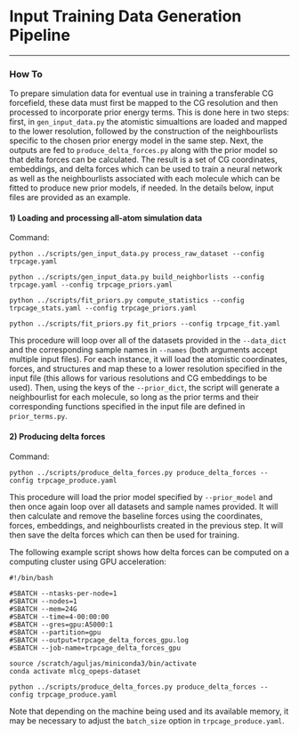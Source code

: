 # Input Training Data Generation Pipeline
-----------------------------------------

### How To

To prepare simulation data for eventual use in training a transferable CG forcefield, these data must first be mapped to the CG resolution and then processed to incorporate prior energy terms. This is done here in  two steps: first, in `gen_input_data.py` the atomistic simualtions are loaded and mapped to the lower resolution, followed by the construction of the neighbourlists specific to the chosen prior energy model in the same step. Next, the outputs are fed to `produce_delta_forces.py` along with the prior model so that delta forces can be calculated. The result is a set of CG coordinates, embeddings, and delta forces which can be used to train a neural network as well as the neighbourlists associated with each molecule which can be fitted to produce new prior models, if needed. In the details below, input files are provided as an example.

#### 1) Loading and processing all-atom simulation data

Command:

`python ../scripts/gen_input_data.py process_raw_dataset --config trpcage.yaml`

`python ../scripts/gen_input_data.py build_neighborlists --config trpcage.yaml --config trpcage_priors.yaml`

`python ../scripts/fit_priors.py compute_statistics --config trpcage_stats.yaml --config trpcage_priors.yaml`

`python ../scripts/fit_priors.py fit_priors --config trpcage_fit.yaml`

This procedure will loop over all of the datasets provided in the `--data_dict` and the corresponding sample names in `--names` (both arguments accept multiple input files). For each instance, it will load the atomistic coordinates, forces, and structures and map these to a lower resolution specified in the input file (this allows for various resolutions and CG embeddings to be used). Then, using the keys of the `--prior_dict`, the script will generate a neighbourlist for each molecule, so long as the prior terms and their corresponding functions specified in the input file are defined in `prior_terms.py`.

#### 2) Producing delta forces

Command:

`python ../scripts/produce_delta_forces.py produce_delta_forces --config trpcage_produce.yaml`

This procedure will load the prior model specified by `--prior_model` and then once again loop over all datasets and sample names provided. It will then calculate and remove the baseline forces using the coordinates, forces, embeddings, and neighbourlists created in the previous step. It will then save the delta forces which can then be used for training.

The following example script shows how delta forces can be computed on a computing cluster using GPU acceleration:

```
#!/bin/bash

#SBATCH --ntasks-per-node=1
#SBATCH --nodes=1
#SBATCH --mem=24G
#SBATCH --time=4-00:00:00
#SBATCH --gres=gpu:A5000:1
#SBATCH --partition=gpu
#SBATCH --output=trpcage_delta_forces_gpu.log
#SBATCH --job-name=trpcage_delta_forces_gpu

source /scratch/aguljas/miniconda3/bin/activate
conda activate mlcg_opeps-dataset

python ../scripts/produce_delta_forces.py produce_delta_forces --config trpcage_produce.yaml
```

Note that depending on the machine being used and its available memory, it may be necessary to adjust the `batch_size` option in `trpcage_produce.yaml`.

